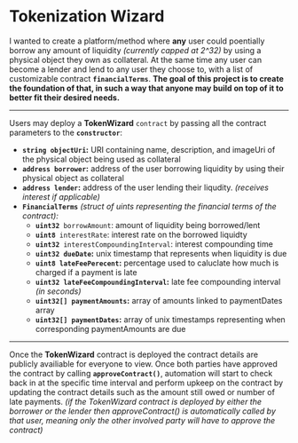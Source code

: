 # **Tokenization Wizard**

I wanted to create a platform/method where **any** user could poentially borrow any amount of liquidity *(currently capped at 2^32)* by using a physical object they own as collateral.
At the same time any user can become a lender and lend to any user they choose to, with a list of customizable contract **`financialTerms`**. 
**The goal of this project is to create the foundation of that, in such a way that anyone may build on top of it to better fit their desired needs.**

---

Users may deploy a **TokenWizard** `contract` by passing all the contract parameters to the **`constructor`**:
 - **`string objectUri`:** URI containing name, description, and imageUri of the physical object being used as collateral
 - **`address borrower`:** address of the user borrowing liquidity by using their physical object as collateral  
 - **`address lender`:** address of the user lending their liqudity. *(receives interest if applicable)* 
 - **`FinancialTerms`** *(struct of uints representing the financial terms of the contract):* 
    - **`uint32`**` borrowAmount`: amount of liquidity being borrowed/lent 
    - **`uint8`**` interestRate`: interest rate on the borrowed liquidty
    - **`uint32`**` interestCompoundingInterval`: interest compounding time
    - **`uint32 dueDate`:** unix timestamp that represents when liquidity is due
    - **`uint8 lateFeePerecent`:** percentage used to caluclate how much is charged if a payment is late
    - **`uint32 lateFeeCompoundingInterval`:** late fee compounding interval *(in seconds)*
    - **`uint32[] paymentAmounts`:** array of amounts linked to paymentDates array
    - **`uint32[] paymentDates`:** array of unix timestamps representing when corresponding paymentAmounts are due

---

Once the **TokenWizard** contract is deployed the contract details are publicly availiable for everyone to view. Once both parties have approved the contract by calling **`approveContract()`**, automation will start to check back in at the specific time interval and perform upkeep on the contract by updating the contract details such as the amount still owed or number of late payments. *(if the TokenWizard contract is deployed by either the borrower or the lender then approveContract() is automatically called by that user, meaning only the other involved party will have to approve the contract)*